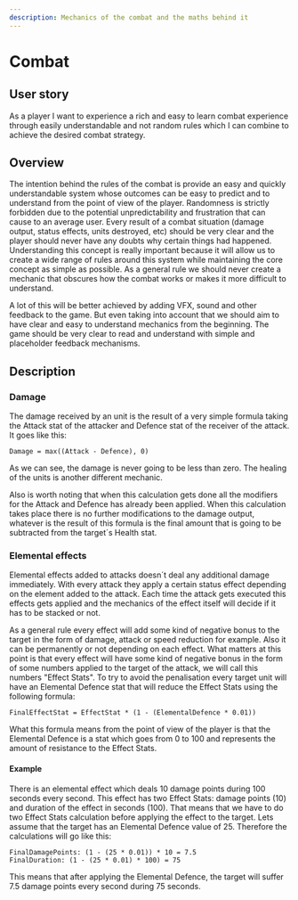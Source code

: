 ```yaml
---
description: Mechanics of the combat and the maths behind it
---
```


# Combat

## User story

As a player I want to experience a rich and easy to learn combat experience through easily understandable and not random rules which I can combine to achieve the desired combat strategy.

## Overview

The intention behind the rules of the combat is provide an easy and quickly understandable system whose outcomes can be easy to predict and to understand from the point of view of the player. Randomness is strictly forbidden due to the potential unpredictability and frustration that can cause to an average user. Every result of a combat situation \(damage output, status effects, units destroyed, etc\) should be very clear and the player should never have any doubts why certain things had happened. Understanding this concept is really important because it will allow us to create a wide range of rules around this system while maintaining the core concept as simple as possible. As a general rule we should never create a mechanic that obscures how the combat works or makes it more difficult to understand.

A lot of this will be better achieved by adding VFX, sound and other feedback to the game. But even taking into account that we should aim to have clear and easy to understand mechanics from the beginning. The game should be very clear to read and understand with simple and placeholder feedback mechanisms.

## Description

### Damage

The damage received by an unit is the result of a very simple formula taking the Attack stat of the attacker and Defence stat of the receiver of the attack. It goes like this:

```text
Damage = max((Attack - Defence), 0)
```

As we can see, the damage is never going to be less than zero. The healing of the units is another different mechanic.

Also is worth noting that when this calculation gets done all the modifiers for the Attack and Defence has already been applied. When this calculation takes place there is no further modifications to the damage output, whatever is the result of this formula is the final amount that is going to be subtracted from the target´s Health stat.

### Elemental effects

Elemental effects added to attacks doesn´t deal any additional damage immediately. With every attack they apply a certain status effect depending on the element added to the attack. Each time the attack gets executed this effects gets applied and the mechanics of the effect itself will decide if it has to be stacked or not.

As a general rule every effect will add some kind of negative bonus to the target in the form of damage, attack or speed reduction for example. Also it can be permanently or not depending on each effect. What matters at this point is that every effect will have some kind of negative bonus in the form of some numbers applied to the target of the attack, we will call this numbers "Effect Stats". To try to avoid the penalisation every target unit will have an Elemental Defence stat that will reduce the Effect Stats using the following formula:

```text
FinalEffectStat = EffectStat * (1 - (ElementalDefence * 0.01))
```

What this formula means from the point of view of the player is that the Elemental Defence is a stat which goes from 0 to 100 and represents the amount of resistance to the Effect Stats.

#### Example

There is an elemental effect which deals 10 damage points during 100 seconds every second. This effect has two Effect Stats: damage points \(10\) and duration of the effect in seconds \(100\). That means that we have to do two Effect Stats calculation before applying the effect to the target. Lets assume that the target has an Elemental Defence value of 25. Therefore the calculations will go like this:

```text
FinalDamagePoints: (1 - (25 * 0.01)) * 10 = 7.5
FinalDuration: (1 - (25 * 0.01) * 100) = 75
```

This means that after applying the Elemental Defence, the target will suffer 7.5 damage points every second during 75 seconds.

